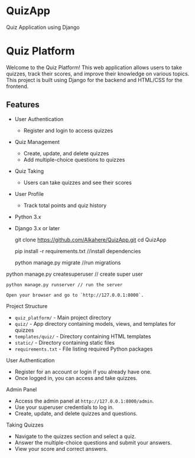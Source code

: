 # QuizApp
Quiz Application using Django

# Quiz Platform

Welcome to the Quiz Platform! This web application allows users to take quizzes, track their scores, and improve their knowledge on various topics. This project is built using Django for the backend and HTML/CSS for the frontend.

## Features

- User Authentication
  - Register and login to access quizzes
- Quiz Management
  - Create, update, and delete quizzes
  - Add multiple-choice questions to quizzes
- Quiz Taking
  - Users can take quizzes and see their scores
- User Profile
  - Track total points and quiz history



- Python 3.x
- Django 3.x or later



    git clone https://github.com/Alkahere/QuizApp.git
    cd QuizApp
  


    pip install -r requirements.txt //install dependencies

    python manage.py migrate   //run migrations
  
 python manage.py createsuperuser // create super user

    python manage.py runserver // run the server

    Open your browser and go to `http://127.0.0.1:8000`.

 Project Structure

- `quiz_platform/` - Main project directory
- `quiz/` - App directory containing models, views, and templates for quizzes
- `templates/quiz/` - Directory containing HTML templates
- `static/` - Directory containing static files 
- `requirements.txt` - File listing required Python packages

User Authentication

- Register for an account or login if you already have one.
- Once logged in, you can access and take quizzes.

 Admin Panel

- Access the admin panel at `http://127.0.0.1:8000/admin`.
- Use your superuser credentials to log in.
- Create, update, and delete quizzes and questions.

Taking Quizzes

- Navigate to the quizzes section and select a quiz.
- Answer the multiple-choice questions and submit your answers.
- View your score and correct answers.




